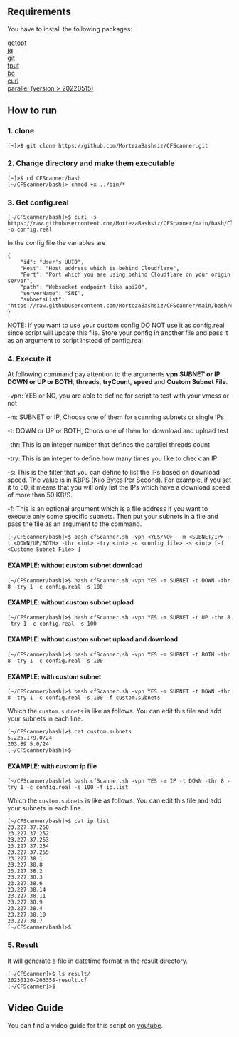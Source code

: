## Requirements
You have to install the following packages:

[getopt](https://linux.die.net/man/3/getopt)<br>
[jq](https://stedolan.github.io/jq/)<br>
[git](https://git-scm.com/)<br>
[tput](https://command-not-found.com/tput)<br>
[bc](https://www.gnu.org/software/bc/)<br>
[curl](https://curl.se/download.html)<br>
[parallel (version > 20220515)](https://www.gnu.org/software/parallel/)

## How to run
### 1. clone

```shell
[~]>$ git clone https://github.com/MortezaBashsiz/CFScanner.git
```

### 2. Change directory and make them executable

```shell
[~]>$ cd CFScanner/bash
[~/CFScanner/bash]> chmod +x ../bin/*
```

### 3. Get config.real

```shell
[~/CFScanner/bash]>$ curl -s https://raw.githubusercontent.com/MortezaBashsiz/CFScanner/main/bash/ClientConfig.json -o config.real
```

In the config file the variables are
```shell
{
	"id": "User's UUID",
	"Host": "Host address which is behind Cloudflare",
	"Port": "Port which you are using behind Cloudflare on your origin server",
	"path": "Websocket endpoint like api20",
	"serverName": "SNI",
   	"subnetsList": "https://raw.githubusercontent.com/MortezaBashsiz/CFScanner/main/bash/cf.local.iplist"
}
```

NOTE: If you want to use your custom config DO NOT use it as config.real since script will update this file. Store your config in another file and pass it as an argument to script instead of config.real

### 4. Execute it

At following command pay attention to the arguments **vpn** **SUBNET or IP** **DOWN or UP or BOTH**, **threads**, **tryCount**, **speed** and **Custom Subnet File**.

-vpn: YES or NO, you are able to define for script to test with your vmess or not

-m: SUBNET or IP, Choose one of them for scanning subnets or single IPs

-t: DOWN or UP or BOTH, Choos one of them for download and upload test

-thr: This is an integer number that defines the parallel threads count

-try: This is an integer to define how many times you like to check an IP

-s: This is the filter that you can define to list the IPs based on download speed. The value is in KBPS (Kilo Bytes Per Second). For example, if you set it to 50, it means that you will only list the IPs which have a download speed of more than 50 KB/S.

-f: This is an optional argument which is a file address if you want to execute only some specific subnets. Then put your subnets in a file and pass the file as an argument to the command.

```shell
[~/CFScanner/bash]>$ bash cfScanner.sh -vpn <YES/NO>  -m <SUBNET/IP> -t <DOWN/UP/BOTH> -thr <int> -try <int> -c <config file> -s <int> [-f <Custome Subnet File> ]
```

#### EXAMPLE: without custom subnet download

```shell
[~/CFScanner/bash]>$ bash cfScanner.sh -vpn YES -m SUBNET -t DOWN -thr 8 -try 1 -c config.real -s 100
```

#### EXAMPLE: without custom subnet upload

```shell
[~/CFScanner/bash]>$ bash cfScanner.sh -vpn YES -m SUBNET -t UP -thr 8 -try 1 -c config.real -s 100
```

#### EXAMPLE: without custom subnet upload and download

```shell
[~/CFScanner/bash]>$ bash cfScanner.sh -vpn YES -m SUBNET -t BOTH -thr 8 -try 1 -c config.real -s 100
```


#### EXAMPLE: with custom subnet

```shell
[~/CFScanner/bash]>$ bash cfScanner.sh -vpn YES -m SUBNET -t DOWN -thr 8 -try 1 -c config.real -s 100 -f custom.subnets
```

Which the `custom.subnets` is like as follows. You can edit this file and add your subnets in each line.

```shell
[~/CFScanner/bash]>$ cat custom.subnets 
5.226.179.0/24
203.89.5.0/24
[~/CFScanner/bash]>$
```

#### EXAMPLE: with custom ip file

```shell
[~/CFScanner/bash]>$ bash cfScanner.sh -vpn YES -m IP -t DOWN -thr 8 -try 1 -c config.real -s 100 -f ip.list
```

Which the `custom.subnets` is like as follows. You can edit this file and add your subnets in each line.

```shell
[~/CFScanner/bash]>$ cat ip.list
23.227.37.250 
23.227.37.252 
23.227.37.253 
23.227.37.254 
23.227.37.255 
23.227.38.1 
23.227.38.8 
23.227.38.2 
23.227.38.3 
23.227.38.6 
23.227.38.14 
23.227.38.11 
23.227.38.9 
23.227.38.4 
23.227.38.10 
23.227.38.7 
[~/CFScanner/bash]>$
```


### 5. Result

It will generate a file in datetime format in the result directory.

```shell
[~/CFScanner]>$ ls result/
20230120-203358-result.cf
[~/CFScanner]>$
```
## Video Guide
You can find a video guide for this script on [youtube](https://youtu.be/BKLRAHolhvM "youtube").
